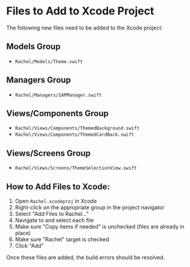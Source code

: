 # Files to Add to Xcode Project

The following new files need to be added to the Xcode project:

## Models Group
- `Rachel/Models/Theme.swift`

## Managers Group
- `Rachel/Managers/IAPManager.swift`

## Views/Components Group
- `Rachel/Views/Components/ThemedBackground.swift`
- `Rachel/Views/Components/ThemedCardBack.swift`

## Views/Screens Group
- `Rachel/Views/Screens/ThemeSelectionView.swift`

## How to Add Files to Xcode:
1. Open `Rachel.xcodeproj` in Xcode
2. Right-click on the appropriate group in the project navigator
3. Select "Add Files to Rachel..."
4. Navigate to and select each file
5. Make sure "Copy items if needed" is unchecked (files are already in place)
6. Make sure "Rachel" target is checked
7. Click "Add"

Once these files are added, the build errors should be resolved.